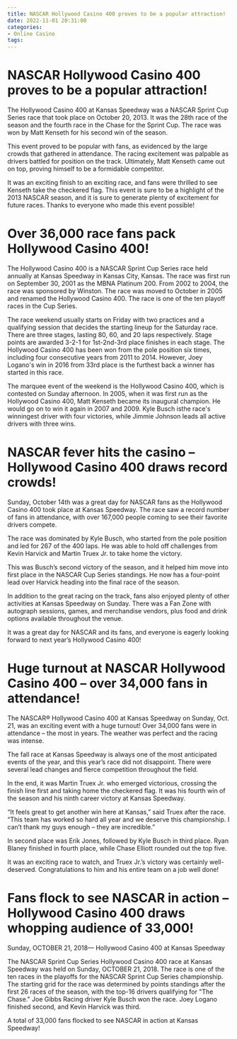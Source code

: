 ```yaml
---
title: NASCAR Hollywood Casino 400 proves to be a popular attraction!
date: 2022-11-01 20:31:00
categories:
- Online Casino
tags:
---
```



#  NASCAR Hollywood Casino 400 proves to be a popular attraction!

The Hollywood Casino 400 at Kansas Speedway was a NASCAR Sprint Cup Series race that took place on October 20, 2013. It was the 28th race of the season and the fourth race in the Chase for the Sprint Cup. The race was won by Matt Kenseth for his second win of the season.

This event proved to be popular with fans, as evidenced by the large crowds that gathered in attendance. The racing excitement was palpable as drivers battled for position on the track. Ultimately, Matt Kenseth came out on top, proving himself to be a formidable competitor.

It was an exciting finish to an exciting race, and fans were thrilled to see Kenseth take the checkered flag. This event is sure to be a highlight of the 2013 NASCAR season, and it is sure to generate plenty of excitement for future races. Thanks to everyone who made this event possible!

#  Over 36,000 race fans pack Hollywood Casino 400!

The Hollywood Casino 400 is a NASCAR Sprint Cup Series race held annually at Kansas Speedway in Kansas City, Kansas. The race was first run on September 30, 2001 as the MBNA Platinum 200. From 2002 to 2004, the race was sponsored by Winston. The race was moved to October in 2005 and renamed the Hollywood Casino 400. The race is one of the ten playoff races in the Cup Series.

The race weekend usually starts on Friday with two practices and a qualifying session that decides the starting lineup for the Saturday race. There are three stages, lasting 80, 60, and 20 laps respectively. Stage points are awarded 3-2-1 for 1st-2nd-3rd place finishes in each stage. The Hollywood Casino 400 has been won from the pole position six times, including four consecutive years from 2011 to 2014. However, Joey Logano's win in 2016 from 33rd place is the furthest back a winner has started in this race.

The marquee event of the weekend is the Hollywood Casino 400, which is contested on Sunday afternoon. In 2005, when it was first run as the Hollywood Casino 400, Matt Kenseth became its inaugural champion. He would go on to win it again in 2007 and 2009. Kyle Busch isthe race's winningest driver with four victories, while Jimmie Johnson leads all active drivers with three wins.

#  NASCAR fever hits the casino – Hollywood Casino 400 draws record crowds!

Sunday, October 14th was a great day for NASCAR fans as the Hollywood Casino 400 took place at Kansas Speedway. The race saw a record number of fans in attendance, with over 167,000 people coming to see their favorite drivers compete.

The race was dominated by Kyle Busch, who started from the pole position and led for 267 of the 400 laps. He was able to hold off challenges from Kevin Harvick and Martin Truex Jr. to take home the victory.

This was Busch’s second victory of the season, and it helped him move into first place in the NASCAR Cup Series standings. He now has a four-point lead over Harvick heading into the final race of the season.

In addition to the great racing on the track, fans also enjoyed plenty of other activities at Kansas Speedway on Sunday. There was a Fan Zone with autograph sessions, games, and merchandise vendors, plus food and drink options available throughout the venue.

It was a great day for NASCAR and its fans, and everyone is eagerly looking forward to next year’s Hollywood Casino 400!

#  Huge turnout at NASCAR Hollywood Casino 400 – over 34,000 fans in attendance!

The NASCAR® Hollywood Casino 400 at Kansas Speedway on Sunday, Oct. 21, was an exciting event with a huge turnout! Over 34,000 fans were in attendance – the most in years. The weather was perfect and the racing was intense.

The fall race at Kansas Speedway is always one of the most anticipated events of the year, and this year’s race did not disappoint. There were several lead changes and fierce competition throughout the field.

In the end, it was Martin Truex Jr. who emerged victorious, crossing the finish line first and taking home the checkered flag. It was his fourth win of the season and his ninth career victory at Kansas Speedway.

“It feels great to get another win here at Kansas,” said Truex after the race. “This team has worked so hard all year and we deserve this championship. I can’t thank my guys enough – they are incredible.”

In second place was Erik Jones, followed by Kyle Busch in third place. Ryan Blaney finished in fourth place, while Chase Elliott rounded out the top five.

It was an exciting race to watch, and Truex Jr.’s victory was certainly well-deserved. Congratulations to him and his entire team on a job well done!

#  Fans flock to see NASCAR in action – Hollywood Casino 400 draws whopping audience of 33,000!

Sunday, OCTOBER 21, 2018— Hollywood Casino 400 at Kansas Speedway

The NASCAR Sprint Cup Series Hollywood Casino 400 race at Kansas Speedway was held on Sunday, OCTOBER 21, 2018. The race is one of the ten races in the playoffs for the NASCAR Sprint Cup Series championship. The starting grid for the race was determined by points standings after the first 26 races of the season, with the top-16 drivers qualifying for "The Chase." Joe Gibbs Racing driver Kyle Busch won the race. Joey Logano finished second, and Kevin Harvick was third.

A total of 33,000 fans flocked to see NASCAR in action at Kansas Speedway!